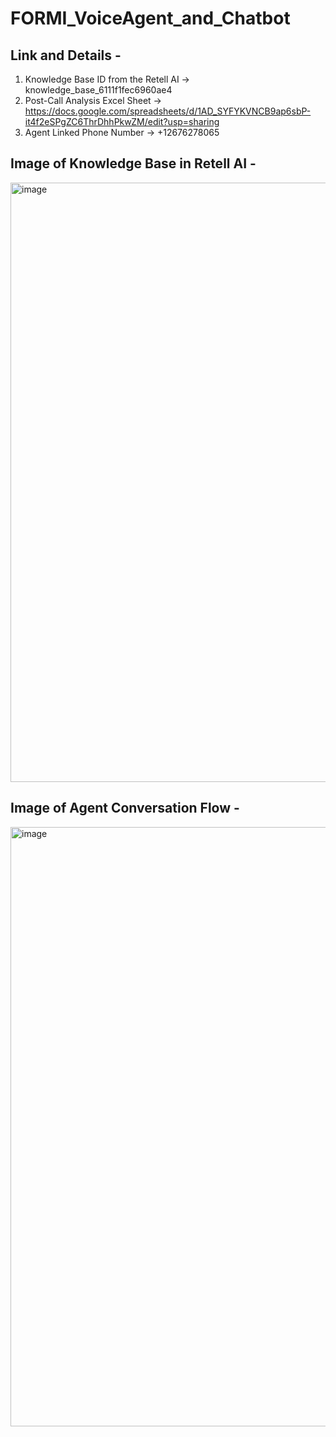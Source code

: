 # FORMI_VoiceAgent_and_Chatbot

## Link and Details -
1. Knowledge Base ID from the Retell AI -> knowledge_base_6111f1fec6960ae4
2. Post-Call Analysis Excel Sheet -> https://docs.google.com/spreadsheets/d/1AD_SYFYKVNCB9ap6sbP-it4f2eSPgZC6ThrDhhPkwZM/edit?usp=sharing
3. Agent Linked Phone Number ->  +12676278065


 ## Image of Knowledge Base in Retell AI - 
 <img width="959" alt="image" src="https://github.com/user-attachments/assets/7a5c0bab-685a-4fa2-836b-989b55a35a17" />


 ## Image of Agent Conversation Flow - 
 <img width="959" alt="image" src="https://github.com/user-attachments/assets/d53dcce0-4efb-4cb7-8ee0-5bf13130e797" />

 

